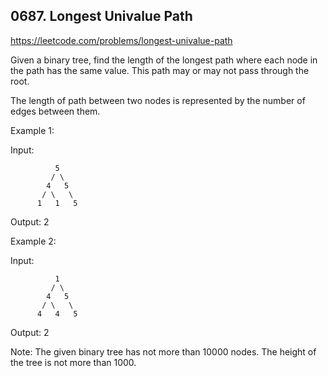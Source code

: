 ## 0687. Longest Univalue Path

https://leetcode.com/problems/longest-univalue-path

Given a binary tree, find the length of the longest path where each node in the path has the same value. This path may or may not pass through the root.

The length of path between two nodes is represented by the number of edges between them.

Example 1:

Input:

              5
             / \
            4   5
           / \   \
          1   1   5

Output: 2

Example 2:

Input:

              1
             / \
            4   5
           / \   \
          4   4   5

Output: 2

Note: The given binary tree has not more than 10000 nodes. The height of the tree is not more than 1000.
